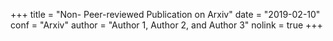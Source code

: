 +++
title = "Non- Peer-reviewed Publication on Arxiv"
date = "2019-02-10"
conf = "Arxiv"
author = "Author 1, Author 2, and Author 3"
nolink = true
+++